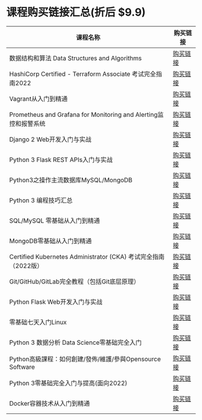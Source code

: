 # 课程购买链接汇总(折后 $9.9)


|课程名称  |   购买链接      |
|--------|-------------| 
|数据结构和算法 Data Structures and Algorithms|[购买链接](https://www.udemy.com/course/data-structures-and-algorithms-py/?couponCode=2023-OCT06-5221876)| 
|HashiCorp Certified - Terraform Associate 考试完全指南2022|[购买链接](https://www.udemy.com/course/terraform-basic/?couponCode=2023-OCT06-4392922)| 
|Vagrant从入门到精通|[购买链接](https://www.udemy.com/course/vagrant-zh/?couponCode=2023-OCT06-3731444)| 
|Prometheus and Grafana for Monitoring and Alerting监控和报警系统|[购买链接](https://www.udemy.com/course/telegraf-prometheus-grafana-cn/?couponCode=2023-OCT06-3418642)| 
|Django 2 Web开发入门与实战|[购买链接](https://www.udemy.com/course/django-2-web/?couponCode=2023-OCT06-2321788)| 
|Python 3 Flask REST APIs入门与实战|[购买链接](https://www.udemy.com/course/flask-rest-api/?couponCode=2023-OCT06-2276701)| 
|Python3之操作主流数据库MySQL/MongoDB|[购买链接](https://www.udemy.com/course/python3-database/?couponCode=2023-OCT06-2187592)| 
|Python 3 编程技巧汇总|[购买链接](https://www.udemy.com/course/python3-tips/?couponCode=2023-OCT06-1878846)| 
|SQL/MySQL 零基础从入门到精通|[购买链接](https://www.udemy.com/course/sql-mysql/?couponCode=2023-OCT06-1865400)| 
|MongoDB零基础从入门到精通|[购买链接](https://www.udemy.com/course/best-mongodb/?couponCode=2023-OCT06-1864936)| 
|Certified Kubernetes Administrator (CKA) 考试完全指南（2022版）|[购买链接](https://www.udemy.com/course/k8s-chinese/?couponCode=2023-OCT06-1733494)| 
|Git/GitHub/GitLab完全教程（包括Git底层原理）|[购买链接](https://www.udemy.com/course/git-basic/?couponCode=2023-OCT06-1465666)| 
|Python Flask Web开发入门与实战|[购买链接](https://www.udemy.com/course/python-flask/?couponCode=2023-OCT06-1432416)| 
|零基础七天入门Linux|[购买链接](https://www.udemy.com/course/linux-zh/?couponCode=2023-OCT06-1427824)| 
|Python 3 数据分析 Data Science零基础完全入门|[购买链接](https://www.udemy.com/course/python-for-data-science/?couponCode=2023-OCT06-1340588)| 
|Python高級課程：如何創建/發佈/維護/參與Opensource Software|[购买链接](https://www.udemy.com/course/python-awesome-tools/?couponCode=2023-OCT06-1294480)| 
|Python 3零基础完全入门与提高(面向2022)|[购买链接](https://www.udemy.com/course/python3-chinese/?couponCode=2023-OCT06-1242424)| 
|Docker容器技术从入门到精通|[购买链接](https://www.udemy.com/course/docker-china/?couponCode=2023-OCT06-1147478)|